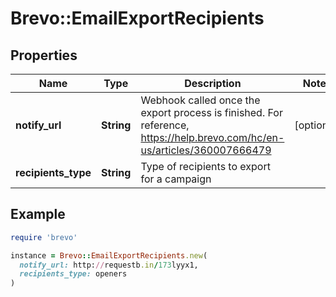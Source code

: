# Brevo::EmailExportRecipients

## Properties

| Name | Type | Description | Notes |
| ---- | ---- | ----------- | ----- |
| **notify_url** | **String** | Webhook called once the export process is finished. For reference, https://help.brevo.com/hc/en-us/articles/360007666479 | [optional] |
| **recipients_type** | **String** | Type of recipients to export for a campaign |  |

## Example

```ruby
require 'brevo'

instance = Brevo::EmailExportRecipients.new(
  notify_url: http://requestb.in/173lyyx1,
  recipients_type: openers
)
```

